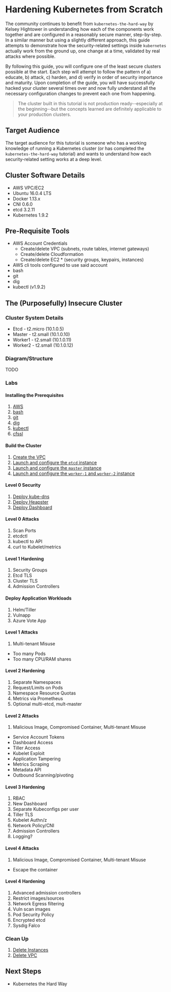 # Hardening Kubernetes from Scratch

The community continues to benefit from  ```kubernetes-the-hard-way``` by Kelsey Hightower in understanding how each of the components work together and are configured in a reasonably secure manner, step-by-step.  In a similar manner but using a slightly different approach, this guide attempts to demonstrate how the security-related settings inside ```kubernetes``` actually work from the ground up, one change at a time, validated by real attacks where possible.

By following this guide, you will configure one of the least secure clusters possible at the start. Each step will attempt to follow the pattern of a) educate, b) attack, c) harden, and d) verify in order of security importance and maturity.  Upon completion of the guide, you will have successfully hacked your cluster several times over and now fully understand all the necessary configuration changes to prevent each one from happening.

> The cluster built in this tutorial is not production ready--especially at the beginning--but the concepts learned are definitely applicable to your production clusters.

## Target Audience

The target audience for this tutorial is someone who has a working knowledge of running a Kubernetes cluster (or has completed the ```kubernetes-the-hard-way``` tutorial) and wants to understand how each security-related setting works at a deep level.

## Cluster Software Details

- AWS VPC/EC2
- Ubuntu 16.0.4 LTS
- Docker 1.13.x
- CNI 0.6.0
- etcd 3.2.11
- Kubernetes 1.9.2

## Pre-Requisite Tools

- AWS Account Credentials
  - Create/delete VPC (subnets, route tables, internet gateways)
  - Create/delete Cloudformation
  - Create/delete EC2 * (security groups, keypairs, instances)
- AWS cli tools configured to use said account
- bash
- git
- dig
- kubectl (v1.9.2)

## The (Purposefully) Insecure Cluster

### Cluster System Details

- Etcd - t2.micro (10.1.0.5)
- Master - t2.small (10.1.0.10)
- Worker1 - t2.small (10.1.0.11)
- Worker2 - t2.small (10.1.0.12)

### Diagram/Structure

TODO

### Labs

#### Installing the Prerequisites
1. [AWS](docs/install-aws.md)
2. [bash](docs/install-bash.md)
3. [git](docs/install-git.md)
4. [dig](docs/install-dig.md)
5. [kubectl](docs/install-kubectl.md)
6. [cfssl](docs/install-cfssl.md)

#### Build the Cluster
1. [Create the VPC](docs/create-vpc.md)
2. [Launch and configure the ```etcd``` instance](docs/launch-configure-etcd.md)
3. [Launch and configure the ```master``` instance](docs/launch-configure-master.md)
4. [Launch and configure the ```worker-1``` and ```worker-2``` instance](docs/launch-configure-workers.md)

#### Level 0 Security
1. [Deploy kube-dns](docs/deploy-kube-dns.md)
2. [Deploy Heapster](docs/deploy-heapster.md)
3. [Deploy Dashboard](docs/deploy-basic-dashboard.md)

#### Level 0 Attacks
1. Scan Ports
2. etcdctl
3. kubectl to API
4. curl to Kubelet/metrics

#### Level 1 Hardening
1. Security Groups
2. Etcd TLS
3. Cluster TLS
4. Admission Controllers

#### Deploy Application Workloads
1. Helm/Tiller
2. Vulnapp
3. Azure Vote App

#### Level 1 Attacks
1. Multi-tenant Misuse
 - Too many Pods
 - Too many CPU/RAM shares

#### Level 2 Hardening
1. Separate Namespaces
2. Request/Limits on Pods
3. Namespace Resource Quotas
4. Metrics via Prometheus
5. Optional multi-etcd, mult-master

#### Level 2 Attacks
1. Malicious Image, Compromised Container, Multi-tenant Misuse
  - Service Account Tokens
  - Dashboard Access
  - Tiller Access
  - Kubelet Exploit
  - Application Tampering
  - Metrics Scraping
  - Metadata API
  - Outbound Scanning/pivoting 

#### Level 3 Hardening
1. RBAC
2. New Dashboard
3. Separate Kubeconfigs per user
4. Tiller TLS
5. Kubelet Authn/z
6. Network Policy/CNI
7. Admission Controllers
8. Logging?

#### Level 4 Attacks
1. Malicious Image, Compromised Container, Multi-tenant Misuse
  - Escape the container

#### Level 4 Hardening
1. Advanced admission controllers
2. Restrict images/sources
3. Network Egress filtering
4. Vuln scan images
5. Pod Security Policy
6. Encrypted etcd
7. Sysdig Falco

### Clean Up
1. [Delete Instances](docs/delete-instances.md)
2. [Delete VPC](docs/delete-vpc.md)

## Next Steps
- Kubernetes the Hard Way
